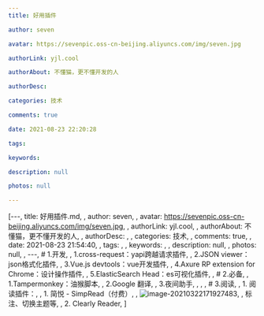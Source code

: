 ```yaml
---
title: 好用插件

author: seven

avatar: https://sevenpic.oss-cn-beijing.aliyuncs.com/img/seven.jpg

authorLink: yjl.cool

authorAbout: 不懂猫，更不懂开发的人

authorDesc: 

categories: 技术

comments: true

date: 2021-08-23 22:20:28

tags: 

keywords: 

description: null

photos: null

---
```

[---, title: 好用插件.md, , author: seven, , avatar: https://sevenpic.oss-cn-beijing.aliyuncs.com/img/seven.jpg, , authorLink: yjl.cool, , authorAbout: 不懂猫，更不懂开发的人, , authorDesc: , , categories: 技术, , comments: true, , date: 2021-08-23 21:54:40, , tags: , , keywords: , , description: null, , photos: null, , ---, # 1.开发, , 1.cross-request：yapi跨越请求插件, , 2.JSON viewer：json格式化插件, , 3.Vue.js devtools：vue开发插件, , 4.Axure RP extension for Chrome：设计操作插件, , 5.ElasticSearch Head：es可视化插件, , # 2.必备, , 1.Tampermonkey：油猴脚本, , 2.Google 翻译, , 3.夜间助手, , , , # 3.阅读, , 1. 阅读插件：, ,    1. 简悦 - SimpRead（付费）, ,       ![image-20210322171927483](https://sevenpic.oss-cn-beijing.aliyuncs.com/img/image-20210322171927483.png), ,       标注、切换主题等, ,    2. Clearly Reader, ]